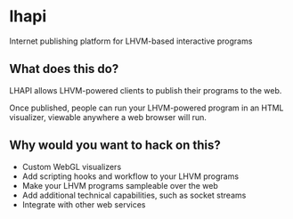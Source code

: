 # lhapi
Internet publishing platform for LHVM-based interactive programs

## What does this do?
LHAPI allows LHVM-powered clients to publish their programs to the web.

Once published, people can run your LHVM-powered program in an HTML visualizer,
viewable anywhere a web browser will run.

## Why would you want to hack on this?
* Custom WebGL visualizers
* Add scripting hooks and workflow to your LHVM programs
* Make your LHVM programs sampleable over the web
* Add additional technical capabilities, such as socket streams
* Integrate with other web services
